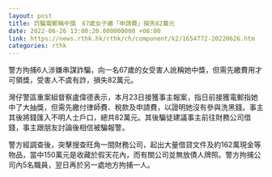 ```yaml
---
layout: post
title: 詐騙電郵稱中獎　67歲女子繳「申請費」損失82萬元
date: 2022-06-26 13:00:20.000000000 +08:00
link: https://news.rthk.hk/rthk/ch/component/k2/1654772-20220626.htm
categories: rthk
---
```


警方拘捕6人涉嫌串謀詐騙，向一名67歲的女受害人訛稱她中獎，但需先繳費用才可領獎，受害人不虞有詐，損失82萬元。

灣仔警區重案組督察盧偉德表示，本月23日接獲事主報案，指日前接獲電郵指她中了大抽獎，但需先繳付律師費、稅款及申請費，以證明她沒有參與洗黑錢。事主其後將錢匯入不明人士戶口，總共82萬元。其後騙徒建議事主前往財務公司借錢，事主跟朋友討論後相信被騙報警。

警方經調查後，突擊搜查旺角一間財務公司，起出大量借貸文件及約162萬現金等物品，當中150萬元是收藏於假天花內，而有關公司並無放債人牌照。警方拘捕公司內5名職員，翌日再於另一處地方拘捕一人。
